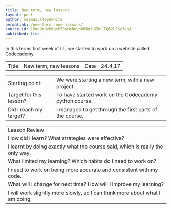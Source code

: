 ```yaml
---
title: New term, new lessons
layout: post
author: seamus.lloydwhite
permalink: /new-term,-new-lessons/
source-id: 1PWg9tdzMKqxMTSwMrNWUokRBgtUZkHCFQ52L7Sc7egA
published: true
---
```

In this terms first week of I.T, we started to work on a website called Codecademy.

<table>
  <tr>
    <td>Title</td>
    <td>New term, new lessons</td>
    <td>Date</td>
    <td>24.4.17</td>
  </tr>
</table>


<table>
  <tr>
    <td>Starting point:</td>
    <td>We were starting a new term, with a new project.</td>
  </tr>
  <tr>
    <td>Target for this lesson?</td>
    <td>To have started work on the Codecademy python course.</td>
  </tr>
  <tr>
    <td>Did I reach my target? </td>
    <td>I managed to get through the first parts of the course.</td>
  </tr>
</table>


<table>
  <tr>
    <td>Lesson Review</td>
  </tr>
  <tr>
    <td>How did I learn? What strategies were effective? </td>
  </tr>
  <tr>
    <td>I learnt by doing exactly what the course said, which is really the only way.</td>
  </tr>
  <tr>
    <td>What limited my learning? Which habits do I need to work on? </td>
  </tr>
  <tr>
    <td>I need to work on being more accurate and consistent with my code.</td>
  </tr>
  <tr>
    <td>What will I change for next time? How will I improve my learning?</td>
  </tr>
  <tr>
    <td>I will work slightly more slowly, so I can think more about what I am doing.</td>
  </tr>
</table>


